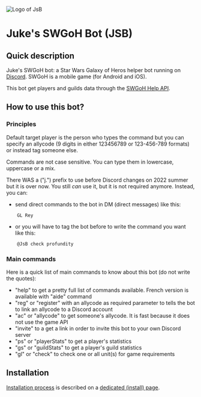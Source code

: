 ![Logo of JsB](Assets/Maul-s-eye_128x128.jpg)

# Juke's SWGoH Bot (JSB)

## Quick description

Juke's SWGoH bot: a Star Wars Galaxy of Heros helper bot running on [Discord](https://discordapp.com/). SWGoH is a mobile game (for Android and iOS).

This bot get players and guilds data through the [SWGoH Help API](https://api.swgoh.help/).

## How to use this bot?

### Principles

Default target player is the person who types the command but you can specify an allycode (9 digits in either 123456789 or 123-456-789 formats) or instead tag someone else.

Commands are not case sensitive. You can type them in lowercase, uppercase or a mix.

There WAS a ("j.") prefix to use before Discord changes on 2022 summer but it is over now. You still _can_ use it, but it is not required anymore. Instead, you can:

* send direct commands to the bot in DM (direct messages) like this:
```
    GL Rey
```
* or you will have to tag the bot before to write the command you want like this:
```
    @JsB check profundity
```
### Main commands

Here is a quick list of main commands to know about this bot (do not write the quotes):

* "help" to get a pretty full list of commands available. French version is available with "aide" command
* "reg" or "register" with an allycode as required parameter to tells the bot to link an allycode to a Discord account
* "ac" or "allycode" to get someone's allycode. It is fast because it does not use the game API
* "invite" to a get a link in order to invite this bot to your own Discord server
* "ps" or "playerStats" to get a player's statistics
* "gs" or "guildStats" to get a player's guild statistics
* "gl" or "check" to check one or all unit(s) for game requirements

## Installation

[Installation process](INSTALL.md) is described on a [dedicated (install) page](INSTALL.md).
